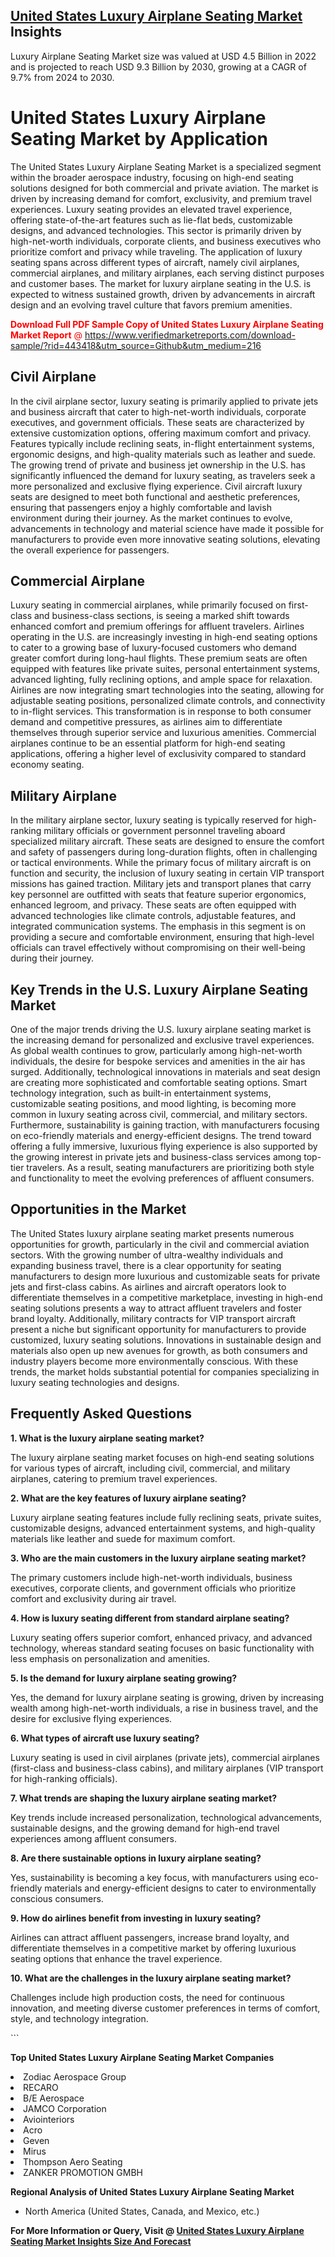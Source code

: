 <h2><a href="https://www.verifiedmarketreports.com/download-sample/?rid=443418&amp;utm_source=Github&amp;utm_medium=216" target="_blank">United States Luxury Airplane Seating Market</a> Insights</h2><p>Luxury Airplane Seating Market size was valued at USD 4.5 Billion in 2022 and is projected to reach USD 9.3 Billion by 2030, growing at a CAGR of 9.7% from 2024 to 2030.</p><p><h1>United States Luxury Airplane Seating Market by Application</h1><p>The United States Luxury Airplane Seating Market is a specialized segment within the broader aerospace industry, focusing on high-end seating solutions designed for both commercial and private aviation. The market is driven by increasing demand for comfort, exclusivity, and premium travel experiences. Luxury seating provides an elevated travel experience, offering state-of-the-art features such as lie-flat beds, customizable designs, and advanced technologies. This sector is primarily driven by high-net-worth individuals, corporate clients, and business executives who prioritize comfort and privacy while traveling. The application of luxury seating spans across different types of aircraft, namely civil airplanes, commercial airplanes, and military airplanes, each serving distinct purposes and customer bases. The market for luxury airplane seating in the U.S. is expected to witness sustained growth, driven by advancements in aircraft design and an evolving travel culture that favors premium amenities. <p><span class=""><span style="color: #ff0000;"><strong>Download Full PDF Sample Copy of United States Luxury Airplane Seating Market Report</strong> @ </span><a href="https://www.verifiedmarketreports.com/download-sample/?rid=443418&amp;utm_source=Github&amp;utm_medium=216" target="_blank">https://www.verifiedmarketreports.com/download-sample/?rid=443418&amp;utm_source=Github&amp;utm_medium=216</a></span></p></p><h2>Civil Airplane</h2><p>In the civil airplane sector, luxury seating is primarily applied to private jets and business aircraft that cater to high-net-worth individuals, corporate executives, and government officials. These seats are characterized by extensive customization options, offering maximum comfort and privacy. Features typically include reclining seats, in-flight entertainment systems, ergonomic designs, and high-quality materials such as leather and suede. The growing trend of private and business jet ownership in the U.S. has significantly influenced the demand for luxury seating, as travelers seek a more personalized and exclusive flying experience. Civil aircraft luxury seats are designed to meet both functional and aesthetic preferences, ensuring that passengers enjoy a highly comfortable and lavish environment during their journey. As the market continues to evolve, advancements in technology and material science have made it possible for manufacturers to provide even more innovative seating solutions, elevating the overall experience for passengers.</p><h2>Commercial Airplane</h2><p>Luxury seating in commercial airplanes, while primarily focused on first-class and business-class sections, is seeing a marked shift towards enhanced comfort and premium offerings for affluent travelers. Airlines operating in the U.S. are increasingly investing in high-end seating options to cater to a growing base of luxury-focused customers who demand greater comfort during long-haul flights. These premium seats are often equipped with features like private suites, personal entertainment systems, advanced lighting, fully reclining options, and ample space for relaxation. Airlines are now integrating smart technologies into the seating, allowing for adjustable seating positions, personalized climate controls, and connectivity to in-flight services. This transformation is in response to both consumer demand and competitive pressures, as airlines aim to differentiate themselves through superior service and luxurious amenities. Commercial airplanes continue to be an essential platform for high-end seating applications, offering a higher level of exclusivity compared to standard economy seating.</p><h2>Military Airplane</h2><p>In the military airplane sector, luxury seating is typically reserved for high-ranking military officials or government personnel traveling aboard specialized military aircraft. These seats are designed to ensure the comfort and safety of passengers during long-duration flights, often in challenging or tactical environments. While the primary focus of military aircraft is on function and security, the inclusion of luxury seating in certain VIP transport missions has gained traction. Military jets and transport planes that carry key personnel are outfitted with seats that feature superior ergonomics, enhanced legroom, and privacy. These seats are often equipped with advanced technologies like climate controls, adjustable features, and integrated communication systems. The emphasis in this segment is on providing a secure and comfortable environment, ensuring that high-level officials can travel effectively without compromising on their well-being during their journey.</p><h2>Key Trends in the U.S. Luxury Airplane Seating Market</h2><p>One of the major trends driving the U.S. luxury airplane seating market is the increasing demand for personalized and exclusive travel experiences. As global wealth continues to grow, particularly among high-net-worth individuals, the desire for bespoke services and amenities in the air has surged. Additionally, technological innovations in materials and seat design are creating more sophisticated and comfortable seating options. Smart technology integration, such as built-in entertainment systems, customizable seating positions, and mood lighting, is becoming more common in luxury seating across civil, commercial, and military sectors. Furthermore, sustainability is gaining traction, with manufacturers focusing on eco-friendly materials and energy-efficient designs. The trend toward offering a fully immersive, luxurious flying experience is also supported by the growing interest in private jets and business-class services among top-tier travelers. As a result, seating manufacturers are prioritizing both style and functionality to meet the evolving preferences of affluent consumers.</p><h2>Opportunities in the Market</h2><p>The United States luxury airplane seating market presents numerous opportunities for growth, particularly in the civil and commercial aviation sectors. With the growing number of ultra-wealthy individuals and expanding business travel, there is a clear opportunity for seating manufacturers to design more luxurious and customizable seats for private jets and first-class cabins. As airlines and aircraft operators look to differentiate themselves in a competitive marketplace, investing in high-end seating solutions presents a way to attract affluent travelers and foster brand loyalty. Additionally, military contracts for VIP transport aircraft present a niche but significant opportunity for manufacturers to provide customized, luxury seating solutions. Innovations in sustainable design and materials also open up new avenues for growth, as both consumers and industry players become more environmentally conscious. With these trends, the market holds substantial potential for companies specializing in luxury seating technologies and designs.</p><h2>Frequently Asked Questions</h2><p><strong>1. What is the luxury airplane seating market?</strong></p><p>The luxury airplane seating market focuses on high-end seating solutions for various types of aircraft, including civil, commercial, and military airplanes, catering to premium travel experiences.</p><p><strong>2. What are the key features of luxury airplane seating?</strong></p><p>Luxury airplane seating features include fully reclining seats, private suites, customizable designs, advanced entertainment systems, and high-quality materials like leather and suede for maximum comfort.</p><p><strong>3. Who are the main customers in the luxury airplane seating market?</strong></p><p>The primary customers include high-net-worth individuals, business executives, corporate clients, and government officials who prioritize comfort and exclusivity during air travel.</p><p><strong>4. How is luxury seating different from standard airplane seating?</strong></p><p>Luxury seating offers superior comfort, enhanced privacy, and advanced technology, whereas standard seating focuses on basic functionality with less emphasis on personalization and amenities.</p><p><strong>5. Is the demand for luxury airplane seating growing?</strong></p><p>Yes, the demand for luxury airplane seating is growing, driven by increasing wealth among high-net-worth individuals, a rise in business travel, and the desire for exclusive flying experiences.</p><p><strong>6. What types of aircraft use luxury seating?</strong></p><p>Luxury seating is used in civil airplanes (private jets), commercial airplanes (first-class and business-class cabins), and military airplanes (VIP transport for high-ranking officials).</p><p><strong>7. What trends are shaping the luxury airplane seating market?</strong></p><p>Key trends include increased personalization, technological advancements, sustainable designs, and the growing demand for high-end travel experiences among affluent consumers.</p><p><strong>8. Are there sustainable options in luxury airplane seating?</strong></p><p>Yes, sustainability is becoming a key focus, with manufacturers using eco-friendly materials and energy-efficient designs to cater to environmentally conscious consumers.</p><p><strong>9. How do airlines benefit from investing in luxury seating?</strong></p><p>Airlines can attract affluent passengers, increase brand loyalty, and differentiate themselves in a competitive market by offering luxurious seating options that enhance the travel experience.</p><p><strong>10. What are the challenges in the luxury airplane seating market?</strong></p><p>Challenges include high production costs, the need for continuous innovation, and meeting diverse customer preferences in terms of comfort, style, and technology integration.</p>```</p><p><strong>Top United States Luxury Airplane Seating Market Companies</strong></p><div data-test-id=""><p><li>Zodiac Aerospace Group</li><li> RECARO</li><li> B/E Aerospace</li><li> JAMCO Corporation</li><li> Aviointeriors</li><li> Acro</li><li> Geven</li><li> Mirus</li><li> Thompson Aero Seating</li><li> ZANKER PROMOTION GMBH</li></p><div><strong>Regional Analysis of&nbsp;United States Luxury Airplane Seating Market</strong></div><ul><li dir="ltr"><p dir="ltr">North America&nbsp;(United States, Canada, and Mexico, etc.)</p></li></ul><p><strong>For More Information or Query, Visit @&nbsp;</strong><strong><a href="https://www.verifiedmarketreports.com/product/luxury-airplane-seating-market/?utm_source=Github&amp;utm_medium=216" target="_blank">United States Luxury Airplane Seating Market Insights Size And Forecast</a></strong></p></div>
